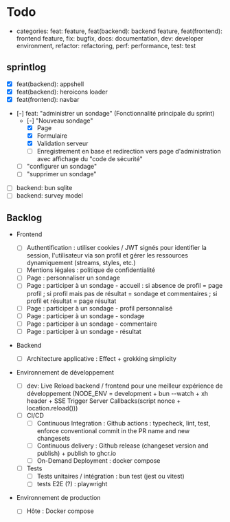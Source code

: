 # Todo

- categories: feat: feature, feat(backend): backend feature, feat(frontend): frontend feature, fix: bugfix, docs: documentation, dev: developer environment, refactor: refactoring, perf: performance, test: test

## sprintlog

- [x] feat(backend): appshell
- [x] feat(backend): heroicons loader
- [x] feat(frontend): navbar
- [-] feat: "administrer un sondage" (Fonctionnalité principale du sprint)
  - [-] "Nouveau sondage"
    - [x] Page
    - [x] Formulaire
    - [x] Validation serveur
    - [ ] Enregistrement en base et redirection vers page d'administration avec affichage du "code de sécurité"
  - [ ] "configurer un sondage"
  - [ ] "supprimer un sondage"
- [ ] backend: bun sqlite
- [ ] backend: survey model

## Backlog

- Frontend

  - [ ] Authentification : utiliser cookies / JWT signés pour identifier la session, l'utilisateur via son profil et gérer les ressources dynamiquement (streams, styles, etc.)
  - [ ] Mentions légales : politique de confidentialité
  - [ ] Page : personnaliser un sondage
  - [ ] Page : participer à un sondage - accueil : si absence de profil = page profil ; si profil mais pas de résultat = sondage et commentaires ; si profil et résultat = page résultat
  - [ ] Page : participer à un sondage - profil personnalisé
  - [ ] Page : participer à un sondage - sondage
  - [ ] Page : participer à un sondage - commentaire
  - [ ] Page : participer à un sondage - résultat

- Backend

  - [ ] Architecture applicative : Effect + grokking simplicity

- Environnement de développement

  - [ ] dev: Live Reload backend / frontend pour une meilleur expérience de développement (NODE_ENV = development + bun --watch + xh header + SSE Trigger Server Callbacks(script nonce + location.reload()))
  - [ ] CI/CD
    - [ ] Continuous Integration : Github actions : typecheck, lint, test, enforce conventional commit in the PR name and new changesets
    - [ ] Continuous delivery : Github release (changeset version and publish) + publish to ghcr.io
    - [ ] On-Demand Deployment : docker compose
  - [ ] Tests
    - [ ] Tests unitaires / intégration : bun test (jest ou vitest)
    - [ ] tests E2E (?) : playwright

- Environnement de production

  - [ ] Hôte : Docker compose
